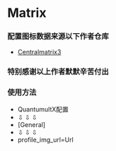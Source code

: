# Matrix

### 配置图标数据来源以下作者仓库

- [Centralmatrix3](https://github.com/Centralmatrix3)

### 特别感谢以上作者默默辛苦付出

### 使用方法
- QuantumultX配置
- ⇩ ⇩ ⇩
- [General]
- ⇩ ⇩ ⇩
- profile_img_url=Url
